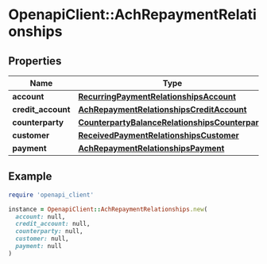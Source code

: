 # OpenapiClient::AchRepaymentRelationships

## Properties

| Name | Type | Description | Notes |
| ---- | ---- | ----------- | ----- |
| **account** | [**RecurringPaymentRelationshipsAccount**](RecurringPaymentRelationshipsAccount.md) |  | [optional] |
| **credit_account** | [**AchRepaymentRelationshipsCreditAccount**](AchRepaymentRelationshipsCreditAccount.md) |  | [optional] |
| **counterparty** | [**CounterpartyBalanceRelationshipsCounterparty**](CounterpartyBalanceRelationshipsCounterparty.md) |  | [optional] |
| **customer** | [**ReceivedPaymentRelationshipsCustomer**](ReceivedPaymentRelationshipsCustomer.md) |  | [optional] |
| **payment** | [**AchRepaymentRelationshipsPayment**](AchRepaymentRelationshipsPayment.md) |  | [optional] |

## Example

```ruby
require 'openapi_client'

instance = OpenapiClient::AchRepaymentRelationships.new(
  account: null,
  credit_account: null,
  counterparty: null,
  customer: null,
  payment: null
)
```

